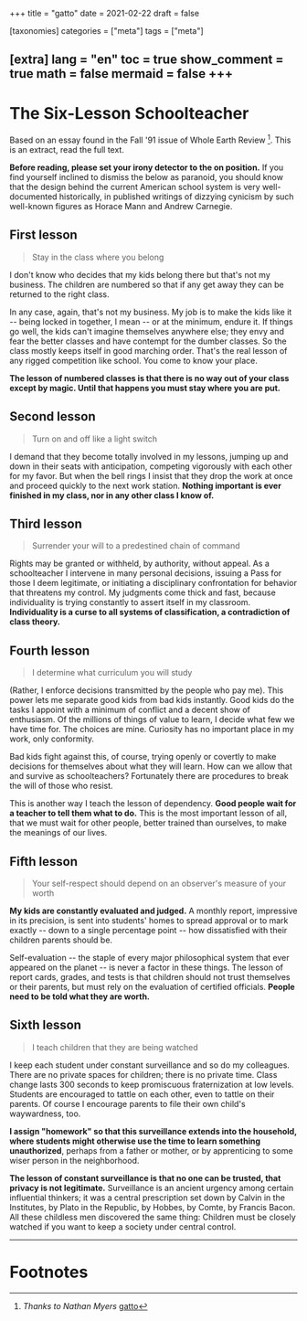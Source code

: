+++
title = "gatto"
date = 2021-02-22
draft = false
 

[taxonomies]
categories = ["meta"]
tags = ["meta"]

[extra]
lang = "en"
toc = true
show_comment = true
math = false
mermaid = false
+++
---



# The Six-Lesson Schoolteacher

Based on an essay found in the Fall '91 issue of Whole Earth Review [^1]. This is an extract, read the full text.
<!-- more -->

**Before reading, please set your irony detector to the on position.** If you find yourself inclined to dismiss the below as paranoid, you should know that the design behind the current American school system is very well-documented historically, in published writings of dizzying cynicism by such well-known figures as Horace Mann and Andrew Carnegie. 

## First lesson

> Stay in the class where you belong

I don't know who decides that my kids belong there but that's not my business. The children are numbered so that if any get away they can be returned to the right class. 

In any case, again, that's not my business. My job is to make the kids like it -- being locked in together, I mean -- or at the minimum, endure it. If things go well, the kids can't imagine themselves anywhere else; they envy and fear the better classes and have contempt for the dumber classes. So the class mostly keeps itself in good marching order. That's the real lesson of any rigged competition like school. You come to know your place. 

**The lesson of numbered classes is that there is no way out of your class except by magic. Until that happens you must stay where you are put.**

## Second lesson

> Turn on and off like a light switch

I demand that they become totally involved in my lessons, jumping up and down in their seats with anticipation, competing vigorously with each other for my favor. But when the bell rings I insist that they drop the work at once and proceed quickly to the next work station. **Nothing important is ever finished in my class, nor in any other class I know of.**

## Third lesson

> Surrender your will to a predestined chain of command

Rights may be granted or withheld, by authority, without appeal. As a schoolteacher I intervene in many personal decisions, issuing a Pass for those I deem legitimate, or initiating a disciplinary confrontation for behavior that threatens my control. My judgments come thick and fast, because individuality is trying constantly to assert itself in my classroom. **Individuality is a curse to all systems of classification, a contradiction of class theory.**

## Fourth lesson

> I determine what curriculum you will study

(Rather, I enforce decisions transmitted by the people who pay me). This power lets me separate good kids from bad kids instantly. Good kids do the tasks I appoint with a minimum of conflict and a decent show of enthusiasm. Of the millions of things of value to learn, I decide what few we have time for. The choices are mine. Curiosity has no important place in my work, only conformity.

Bad kids fight against this, of course, trying openly or covertly to make decisions for themselves about what they will learn. How can we allow that and survive as schoolteachers? Fortunately there are procedures to break the will of those who resist. 

This is another way I teach the lesson of dependency. **Good people wait for a teacher to tell them what to do.** This is the most important lesson of all, that we must wait for other people, better trained than ourselves, to make the meanings of our lives. 

## Fifth lesson

> Your self-respect should depend on an observer's measure of your worth

**My kids are constantly evaluated and judged.** A monthly report, impressive in its precision, is sent into students' homes to spread approval or to mark exactly -- down to a single percentage point -- how dissatisfied with their children parents should be.

Self-evaluation -- the staple of every major philosophical system that ever appeared on the planet -- is never a factor in these things. The lesson of report cards, grades, and tests is that children should not trust themselves or their parents, but must rely on the evaluation of certified officials. **People need to be told what they are worth.**

## Sixth lesson

> I teach children that they are being watched 

I keep each student under constant surveillance and so do my colleagues. There are no private spaces for children; there is no private time. Class change lasts 300 seconds to keep promiscuous fraternization at low levels. Students are encouraged to tattle on each other, even to tattle on their parents. Of course I encourage parents to file their own child's waywardness, too. 

**I assign "homework" so that this surveillance extends into the household, where students might otherwise use the time to learn something unauthorized**, perhaps from a father or mother, or by apprenticing to some wiser person in the neighborhood. 

**The lesson of constant surveillance is that no one can be trusted, that privacy is not legitimate.** Surveillance is an ancient urgency among certain influential thinkers; it was a central prescription set down by Calvin in the Institutes, by Plato in the Republic, by Hobbes, by Comte, by Francis Bacon. All these childless men discovered the same thing: Children must be closely watched if you want to keep a society under central control. 

---
# Footnotes

[^1]: *Thanks to Nathan Myers* [gatto](https://www.cantrip.org/gatto.html)
